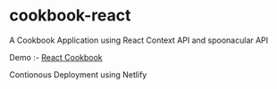 # cookbook-react

A Cookbook Application using React Context API and spoonacular API

Demo :- [React Cookbook](https://cookbook-react-contextapi.netlify.app/)

Contionous Deployment using Netlify
